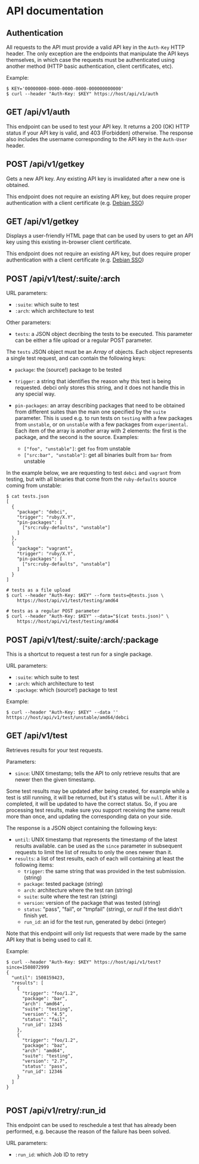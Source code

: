# API documentation

## Authentication

All requests to the API must provide a valid API key in the `Auth-Key` HTTP
header. The only exception are the endpoints that manipulate the API keys
themselves, in which case the requests must be authenticated using another
method (HTTP basic authentication, client certificates, etc).

Example:

```
$ KEY='00000000-0000-0000-0000-000000000000'
$ curl --header "Auth-Key: $KEY" https://host/api/v1/auth
```

## GET /api/v1/auth

This endpoint can be used to test your API key. It returns a 200 (OK) HTTP
status if your API key is valid, and 403 (Forbidden) otherwise. The response
also includes the username corresponding to the API key in the `Auth-User`
header.

## POST /api/v1/getkey

Gets a new API key. Any existing API key is invalidated after a new one is
obtained.

This endpoint does not require an existing API key, but does require proper
authentication with a client certificate (e.g.
[Debian SSO](https://wiki.debian.org/DebianSingleSignOn))

## GET /api/v1/getkey

Displays a user-friendly HTML page that can be used by users to get an API key
using this existing in-browser client certificate.

This endpoint does not require an existing API key, but does require proper
authentication with a client certificate (e.g.
[Debian SSO](https://wiki.debian.org/DebianSingleSignOn))

## POST /api/v1/test/:suite/:arch

URL parameters:

* `:suite`: which suite to test
* `:arch`: which architecture to test

Other parameters:

* `tests`: a JSON object decribing the tests to be executed. This parameter can
  be either a file upload or a regular POST parameter.

The `tests` JSON object must be an *Array* of objects. Each object represents a
single test request, and can contain the following keys:

* `package`: the (source!) package to be tested
* `trigger`: a string that identifies the reason why this test is being
  requested. debci only stores this string, and it does not handle this in any
  special way.
* `pin-packages`: an array describing packages that need to be obtained from
  different suites than the main one specified by the `suite` parameter. This
  is used e.g. to run tests on `testing` with a few packages from `unstable`,
  or on `unstable` with a few packages from `experimental`. Each item of the
  array is another array with 2 elements: the first is the package, and the
  second is the source. Examples:

  * `["foo", "unstable"]`: get `foo` from unstable
  * `["src:bar", "unstable"]`: get all binaries built from `bar` from unstable

In the example below, we are requesting to test `debci` and `vagrant` from
testing, but with all binaries that come from the `ruby-defaults` source coming
from unstable:

```
$ cat tests.json
[
  {
    "package": "debci",
    "trigger": "ruby/X.Y",
    "pin-packages": [
      ["src:ruby-defaults", "unstable"]
    ]
  },
  {
    "package": "vagrant",
    "trigger": "ruby/X.Y",
    "pin-packages": [
      ["src:ruby-defaults", "unstable"]
    ]
  }
]

# tests as a file upload
$ curl --header "Auth-Key: $KEY" --form tests=@tests.json \
    https://host/api/v1/test/testing/amd64

# tests as a regular POST parameter
$ curl --header "Auth-Key: $KEY" --data="$(cat tests.json)" \
    https://host/api/v1/test/testing/amd64
```

## POST /api/v1/test/:suite/:arch/:package

This is a shortcut to request a test run for a single package.

URL parameters:

* `:suite`: which suite to test
* `:arch`: which architecture to test
* `:package`: which (source!) package to test

Example:

```
$ curl --header "Auth-Key: $KEY" --data '' htttps://host/api/v1/test/unstable/amd64/debci
```

## GET /api/v1/test

Retrieves results for your test requests.

Parameters:

* `since`: UNIX timestamp; tells the API to only retrieve results that are
  newer then the given timestamp.

Some test results may be updated after being created, for example while a test
is still running, it will be returned, but it's status will be `null`. After it
is completed, it will be updated to have the correct status.  So, if you are
processing test results, make sure you support receiving the same result more
than once, and updating the corresponding data on your side.

The response is a JSON object containing the following keys:

* `until`: UNIX timestamp that represents the timestamp of the latest results
  available. can be used as the `since` parameter in subsequent requests to
  limit the list of results to only the ones newer than it.
* `results`: a list of test results, each of each will containing at least the
  following items:
  * `trigger`: the same string that was provided in the test submission. (string)
  * `package`: tested package (string)
  * `arch`: architecture where the test ran (string)
  * `suite`:  suite where the test ran (string)
  * `version`: version of the package that was tested (string)
  * `status`:  "pass", "fail", or "tmpfail" (string), or *null* if the test
    didn't finish yet.
  * `run_id`:  an id for the test run, generated by debci (integer)

Note that this endpoint will only list requests that were made by the same API
key that is being used to call it.

Example:

```
$ curl --header "Auth-Key: $KEY" https://host/api/v1/test?since=1508072999
{
  "until": 1508159423,
  "results": [
    {
      "trigger": "foo/1.2",
      "package": "bar",
      "arch": "amd64",
      "suite": "testing",
      "version": "4.5",
      "status": "fail",
      "run_id": 12345
    },
    {
      "trigger": "foo/1.2",
      "package": "baz",
      "arch": "amd64",
      "suite": "testing",
      "version": "2.7",
      "status": "pass",
      "run_id": 12346
    }
  ]
}


```

## POST /api/v1/retry/:run_id

This endpoint can be used to reschedule a test that has already been
performed, e.g. because the reason of the failure has been solved.

URL parameters:

* `:run_id`: which Job ID to retry
